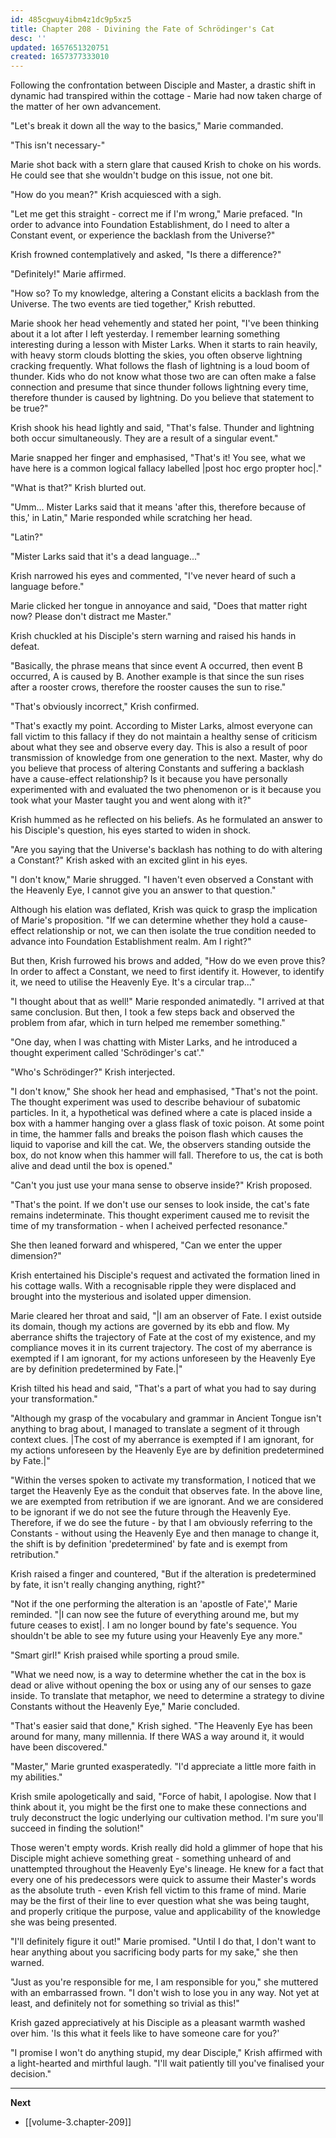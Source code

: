 ```yaml
---
id: 485cgwuy4ibm4z1dc9p5xz5
title: Chapter 208 - Divining the Fate of Schrödinger's Cat
desc: ''
updated: 1657651320751
created: 1657377333010
---
```


Following the confrontation between Disciple and Master, a drastic shift in dynamic had transpired within the cottage - Marie had now taken charge of the matter of her own advancement.

"Let's break it down all the way to the basics," Marie commanded.

"This isn't necessary-"

Marie shot back with a stern glare that caused Krish to choke on his words. He could see that she wouldn't budge on this issue, not one bit.

"How do you mean?" Krish acquiesced with a sigh.

"Let me get this straight - correct me if I'm wrong," Marie prefaced. "In order to advance into Foundation Establishment, do I need to alter a Constant event, or experience the backlash from the Universe?"

Krish frowned contemplatively and asked, "Is there a difference?"

"Definitely!" Marie affirmed.

"How so? To my knowledge, altering a Constant elicits a backlash from the Universe. The two events are tied together," Krish rebutted.

Marie shook her head vehemently and stated her point, "I've been thinking about it a lot after I left yesterday. I remember learning something interesting during a lesson with Mister Larks. When it starts to rain heavily, with heavy storm clouds blotting the skies, you often observe lightning cracking frequently. What follows the flash of lightning is a loud boom of thunder. Kids who do not know what those two are can often make a false connection and presume that since thunder follows lightning every time, therefore thunder is caused by lightning. Do you believe that statement to be true?"

Krish shook his head lightly and said, "That's false. Thunder and lightning both occur simultaneously. They are a result of a singular event."

Marie snapped her finger and emphasised, "That's it! You see, what we have here is a common logical fallacy labelled |post hoc ergo propter hoc|."

"What is that?" Krish blurted out.

"Umm... Mister Larks said that it means 'after this, therefore because of this,' in Latin," Marie responded while scratching her head.

"Latin?"

"Mister Larks said that it's a dead language..."

Krish narrowed his eyes and commented, "I've never heard of such a language before."

Marie clicked her tongue in annoyance and said, "Does that matter right now? Please don't distract me Master."

Krish chuckled at his Disciple's stern warning and raised his hands in defeat.

"Basically, the phrase means that since event A occurred, then event B occurred, A is caused by B. Another example is that since the sun rises after a rooster crows, therefore the rooster causes the sun to rise."

"That's obviously incorrect," Krish confirmed.

"That's exactly my point. According to Mister Larks, almost everyone can fall victim to this fallacy if they do not maintain a healthy sense of criticism about what they see and observe every day. This is also a result of poor transmission of knowledge from one generation to the next. Master, why do you believe that process of altering Constants and suffering a backlash have a cause-effect relationship? Is it because you have personally experimented with and evaluated the two phenomenon or is it because you took what your Master taught you and went along with it?"

Krish hummed as he reflected on his beliefs. As he formulated an answer to his Disciple's question, his eyes started to widen in shock.

"Are you saying that the Universe's backlash has nothing to do with altering a Constant?" Krish asked with an excited glint in his eyes.

"I don't know," Marie shrugged. "I haven't even observed a Constant with the Heavenly Eye, I cannot give you an answer to that question."

Although his elation was deflated, Krish was quick to grasp the implication of Marie's proposition. "If we can determine whether they hold a cause-effect relationship or not, we can then isolate the true condition needed to advance into Foundation Establishment realm. Am I right?"

But then, Krish furrowed his brows and added, "How do we even prove this? In order to affect a Constant, we need to first identify it. However, to identify it, we need to utilise the Heavenly Eye. It's a circular trap..."

"I thought about that as well!" Marie responded animatedly. "I arrived at that same conclusion. But then, I took a few steps back and observed the problem from afar, which in turn helped me remember something."

"One day, when I was chatting with Mister Larks, and he introduced a thought experiment called 'Schrödinger's cat'."

"Who's Schrödinger?" Krish interjected.

"I don't know," She shook her head and emphasised, "That's not the point. The thought experiment was used to describe behaviour of subatomic particles. In it, a hypothetical was defined where a cate is placed inside a box with a hammer hanging over a glass flask of toxic poison. At some point in time, the hammer falls and breaks the poison flash which causes the liquid to vaporise and kill the cat. We, the observers standing outside the box, do not know when this hammer will fall. Therefore to us, the cat is both alive and dead until the box is opened."

"Can't you just use your mana sense to observe inside?" Krish proposed.

"That's the point. If we don't use our senses to look inside, the cat's fate remains indeterminate. This thought experiment caused me to revisit the time of my transformation - when I acheived perfected resonance."

She then leaned forward and whispered, "Can we enter the upper dimension?"

Krish entertained his Disciple's request and activated the formation lined in his cottage walls. With a recognisable ripple they were displaced and brought into the mysterious and isolated upper dimension.

Marie cleared her throat and said, "|I am an observer of Fate. I exist outside its domain, though my actions are governed by its ebb and flow. My aberrance shifts the trajectory of Fate at the cost of my existence, and my compliance moves it in its current trajectory. The cost of my aberrance is exempted if I am ignorant, for my actions unforeseen by the Heavenly Eye are by definition predetermined by Fate.|"

Krish tilted his head and said, "That's a part of what you had to say during your transformation."

"Although my grasp of the vocabulary and grammar in Ancient Tongue isn't anything to brag about, I managed to translate a segment of it through context clues. |The cost of my aberrance is exempted if I am ignorant, for my actions unforeseen by the Heavenly Eye are by definition predetermined by Fate.|"

"Within the verses spoken to activate my transformation, I noticed that we target the Heavenly Eye as the conduit that observes fate. In the above line, we are exempted from retribution if we are ignorant. And we are considered to be ignorant if we do not see the future through the Heavenly Eye. Therefore, if we do see the future - by that I am obviously referring to the Constants - without using the Heavenly Eye and then manage to change it, the shift is by definition 'predetermined' by fate and is exempt from retribution."

Krish raised a finger and countered, "But if the alteration is predetermined by fate, it isn't really changing anything, right?"

"Not if the one performing the alteration is an 'apostle of Fate'," Marie reminded. "|I can now see the future of everything around me, but my future ceases to exist|. I am no longer bound by fate's sequence. You shouldn't be able to see my future using your Heavenly Eye any more."

"Smart girl!" Krish praised while sporting a proud smile.

"What we need now, is a way to determine whether the cat in the box is dead or alive without opening the box or using any of our senses to gaze inside. To translate that metaphor, we need to determine a strategy to divine Constants without the Heavenly Eye," Marie concluded.

"That's easier said that done," Krish sighed. "The Heavenly Eye has been around for many, many millennia. If there WAS a way around it, it would have been discovered."

"Master," Marie grunted exasperatedly. "I'd appreciate a little more faith in my abilities."

Krish smile apologetically and said, "Force of habit, I apologise. Now that I think about it, you might be the first one to make these connections and truly deconstruct the logic underlying our cultivation method. I'm sure you'll succeed in finding the solution!"

Those weren't empty words. Krish really did hold a glimmer of hope that his Disciple might achieve something great - something unheard of and unattempted throughout the Heavenly Eye's lineage. He knew for a fact that every one of his predecessors were quick to assume their Master's words as the absolute truth - even Krish fell victim to this frame of mind. Marie may be the first of their line to ever question what she was being taught, and properly critique the purpose, value and applicability of the knowledge she was being presented.

"I'll definitely figure it out!" Marie promised. "Until I do that, I don't want to hear anything about you sacrificing body parts for my sake," she then warned.

"Just as you're responsible for me, I am responsible for you," she muttered with an embarrassed frown. "I don't wish to lose you in any way. Not yet at least, and definitely not for something so trivial as this!"

Krish gazed appreciatively at his Disciple as a pleasant warmth washed over him. 'Is this what it feels like to have someone care for you?'

"I promise I won't do anything stupid, my dear Disciple," Krish affirmed with a light-hearted and mirthful laugh. "I'll wait patiently till you've finalised your decision."

____

**Next**
* [[volume-3.chapter-209]]